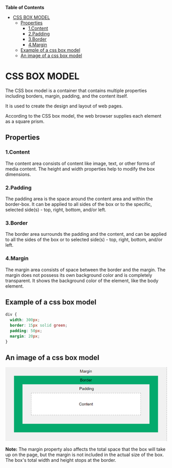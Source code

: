 <!-- START doctoc generated TOC please keep comment here to allow auto update -->
<!-- DON'T EDIT THIS SECTION, INSTEAD RE-RUN doctoc TO UPDATE -->

**Table of Contents**

- [CSS BOX MODEL](#css-box-model)
  - [Properties](#properties)
    - [1.Content](#1content)
    - [2.Padding](#2padding)
    - [3.Border](#3border)
    - [4.Margin](#4margin)
  - [Example of a css box model](#example-of-a-css-box-model)
  - [An image of a css box model](#an-image-of-a-css-box-model)

<!-- END doctoc generated TOC please keep comment here to allow auto update -->

# CSS BOX MODEL

The CSS box model is a container that contains multiple properties including borders, margin, padding, and the content itself.

It is used to create the design and layout of web pages.

According to the CSS box model, the web browser supplies each element as a square prism.

## Properties

### 1.Content

The content area consists of content like image, text, or other forms of media content. The height and width properties help to modify the box dimensions.

### 2.Padding

The padding area is the space around the content area and within the border-box. It can be applied to all sides of the box or to the specific, selected side(s) - top, right, bottom, and/or left.

### 3.Border

The border area surrounds the padding and the content, and can be applied to all the sides of the box or to selected side(s) - top, right, bottom, and/or left.

### 4.Margin

The margin area consists of space between the border and the margin. The margin does not possess its own background color and is completely transparent. It shows the background color of the element, like the body element.

## Example of a css box model

```css
div {
  width: 300px;
  border: 15px solid green;
  padding: 50px;
  margin: 20px;
}
```

## An image of a css box model

![css box model image output for the example ](./assets/cssboxmodel.png)

**Note:** The margin property also affects the total space that the box will take up on the page, but the margin is not included in the actual size of the box. The box's total width and height stops at the border.
